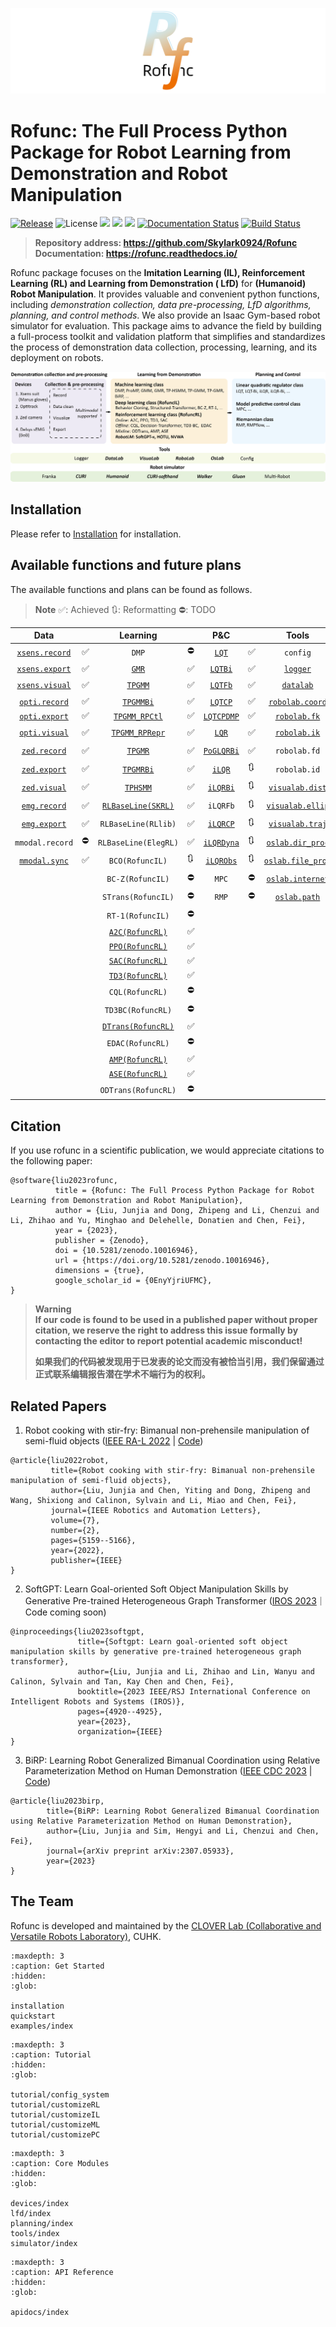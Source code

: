 ![](../img/logo/logo7.png)

# Rofunc: The Full Process Python Package for Robot Learning from Demonstration and Robot Manipulation

[![Release](https://img.shields.io/github/v/release/Skylark0924/Rofunc)](https://pypi.org/project/rofunc/)
![License](https://img.shields.io/github/license/Skylark0924/Rofunc?color=blue)
![](https://img.shields.io/github/downloads/skylark0924/Rofunc/total)
[![](https://img.shields.io/github/issues-closed-raw/Skylark0924/Rofunc?color=brightgreen)](https://github.com/Skylark0924/Rofunc/issues?q=is%3Aissue+is%3Aclosed)
[![](https://img.shields.io/github/issues-raw/Skylark0924/Rofunc?color=orange)](https://github.com/Skylark0924/Rofunc/issues?q=is%3Aopen+is%3Aissue)
[![Documentation Status](https://readthedocs.org/projects/rofunc/badge/?version=latest)](https://rofunc.readthedocs.io/en/latest/?badge=latest)
[![Build Status](https://img.shields.io/endpoint.svg?url=https%3A%2F%2Factions-badge.atrox.dev%2FSkylark0924%2FRofunc%2Fbadge%3Fref%3Dmain&style=flat)](https://actions-badge.atrox.dev/Skylark0924/Rofunc/goto?ref=main)

> **Repository address: https://github.com/Skylark0924/Rofunc** <br>
> **Documentation: https://rofunc.readthedocs.io/**

Rofunc package focuses on the **Imitation Learning (IL), Reinforcement Learning (RL) and Learning from Demonstration (
LfD)** for
**(Humanoid) Robot Manipulation**. It provides valuable and convenient python functions, including _demonstration
collection, data pre-processing, LfD algorithms, planning, and control methods_. We also provide an Isaac Gym-based
robot simulator for
evaluation. This package aims to advance the field by building a full-process toolkit and validation platform that
simplifies and standardizes the process of demonstration data collection, processing, learning, and its deployment on
robots.

![](../img/pipeline.png)

## Installation

Please refer to [Installation](https://rofunc.readthedocs.io/en/latest/installation.html) for installation.

## Available functions and future plans

The available functions and plans can be found as follows.

> **Note**
> ✅: Achieved 🔃: Reformatting ⛔: TODO

|                                                  Data                                                   |   |                                                Learning                                                |    |                                                        P&C                                                         |    |                                                        Tools                                                        |   |                                                  Simulator                                                   |    |
|:-------------------------------------------------------------------------------------------------------:|---|:------------------------------------------------------------------------------------------------------:|----|:------------------------------------------------------------------------------------------------------------------:|----|:-------------------------------------------------------------------------------------------------------------------:|---|:------------------------------------------------------------------------------------------------------------:|----|
|              [`xsens.record`](https://rofunc.readthedocs.io/en/latest/devices/xsens.html)               | ✅ |                                                 `DMP`                                                  | ⛔  |                         [`LQT`](https://rofunc.readthedocs.io/en/latest/planning/lqt.html)                         | ✅  |                                                      `config`                                                       | ✅ |                  [`Franka`](https://rofunc.readthedocs.io/en/latest/simulator/franka.html)                   | ✅  |
|              [`xsens.export`](https://rofunc.readthedocs.io/en/latest/devices/xsens.html)               | ✅ |      [`GMR`](https://rofunc.readthedocs.io/en/latest/apidocs/rofunc/rofunc.learning.ml.gmr.html)       | ✅  |       [`LQTBi`](https://rofunc.readthedocs.io/en/latest/apidocs/rofunc/rofunc.planning_control.lqt.lqt.html)       | ✅  |      [`logger`](https://rofunc.readthedocs.io/en/latest/apidocs/rofunc/rofunc.utils.logger.beauty_logger.html)      | ✅ |                    [`CURI`](https://rofunc.readthedocs.io/en/latest/simulator/curi.html)                     | ✅  |
|              [`xsens.visual`](https://rofunc.readthedocs.io/en/latest/devices/xsens.html)               | ✅ |    [`TPGMM`](https://rofunc.readthedocs.io/en/latest/apidocs/rofunc/rofunc.learning.ml.tpgmm.html)     | ✅  |                      [`LQTFb`](https://rofunc.readthedocs.io/en/latest/planning/lqt_fb.html)                       | ✅  |            [`datalab`](https://rofunc.readthedocs.io/en/latest/apidocs/rofunc/rofunc.utils.datalab.html)            | ✅ |                                                  `CURIMini`                                                  | 🔃 |
|             [`opti.record`](https://rofunc.readthedocs.io/en/latest/devices/optitrack.html)             | ✅ |   [`TPGMMBi`](https://rofunc.readthedocs.io/en/latest/apidocs/rofunc/rofunc.learning.ml.tpgmm.html)    | ✅  |                      [`LQTCP`](https://rofunc.readthedocs.io/en/latest/planning/lqt_cp.html)                       | ✅  | [`robolab.coord`](https://rofunc.readthedocs.io/en/latest/apidocs/rofunc/rofunc.utils.robolab.coord.transform.html) | ✅ |   [`CURISoftHand`](https://rofunc.readthedocs.io/en/latest/apidocs/rofunc/rofunc.simulator.curi_sim.html)    | ✅  |
|             [`opti.export`](https://rofunc.readthedocs.io/en/latest/devices/optitrack.html)             | ✅ | [`TPGMM_RPCtl`](https://rofunc.readthedocs.io/en/latest/apidocs/rofunc/rofunc.learning.ml.tpgmm.html)  | ✅  |  [`LQTCPDMP`](https://rofunc.readthedocs.io/en/latest/apidocs/rofunc/rofunc.planning_control.lqt.lqt_cp_dmp.html)  | ✅  |   [`robolab.fk`](https://rofunc.readthedocs.io/en/latest/apidocs/rofunc/rofunc.utils.robolab.kinematics.fk.html)    | ✅ |     [`Walker`](https://rofunc.readthedocs.io/en/latest/apidocs/rofunc/rofunc.simulator.walker_sim.html)      | ✅  |
|             [`opti.visual`](https://rofunc.readthedocs.io/en/latest/devices/optitrack.html)             | ✅ | [`TPGMM_RPRepr`](https://rofunc.readthedocs.io/en/latest/apidocs/rofunc/rofunc.learning.ml.tpgmm.html) | ✅  |        [`LQR`](https://rofunc.readthedocs.io/en/latest/apidocs/rofunc/rofunc.planning_control.lqr.lqr.html)        | ✅  |   [`robolab.ik`](https://rofunc.readthedocs.io/en/latest/apidocs/rofunc/rofunc.utils.robolab.kinematics.ik.html)    | ✅ |                                                   `Gluon`                                                    | 🔃 |
|                [`zed.record`](https://rofunc.readthedocs.io/en/latest/devices/zed.html)                 | ✅ |    [`TPGMR`](https://rofunc.readthedocs.io/en/latest/apidocs/rofunc/rofunc.learning.ml.tpgmr.html)     | ✅  |     [`PoGLQRBi`](https://rofunc.readthedocs.io/en/latest/apidocs/rofunc/rofunc.planning_control.lqr.lqr.html)      | ✅  |                                                    `robolab.fd`                                                     | ⛔ |                                                   `Baxter`                                                   | 🔃 |
|                [`zed.export`](https://rofunc.readthedocs.io/en/latest/devices/zed.html)                 | ✅ |   [`TPGMRBi`](https://rofunc.readthedocs.io/en/latest/apidocs/rofunc/rofunc.learning.ml.tpgmr.html)    | ✅  |                        [`iLQR`](https://rofunc.readthedocs.io/en/latest/planning/ilqr.html)                        | 🔃 |                                                    `robolab.id`                                                     | ⛔ |                                                   `Sawyer`                                                   | 🔃 |
|                [`zed.visual`](https://rofunc.readthedocs.io/en/latest/devices/zed.html)                 | ✅ |   [`TPHSMM`](https://rofunc.readthedocs.io/en/latest/apidocs/rofunc/rofunc.learning.ml.tphsmm.html)    | ✅  |    [`iLQRBi`](https://rofunc.readthedocs.io/en/latest/apidocs/rofunc/rofunc.planning_control.lqr.ilqr_bi.html)     | 🔃 |  [`visualab.dist`](https://rofunc.readthedocs.io/en/latest/apidocs/rofunc/rofunc.utils.visualab.distribution.html)  | ✅ |   [`Humanoid`](https://rofunc.readthedocs.io/en/latest/apidocs/rofunc/rofunc.simulator.humanoid_sim.html)    | ✅  |
|  [`emg.record`](https://rofunc.readthedocs.io/en/latest/apidocs/rofunc/rofunc.devices.emg.record.html)  | ✅ |         [`RLBaseLine(SKRL)`](https://rofunc.readthedocs.io/en/latest/lfd/RLBaseLine/SKRL.html)         | ✅  |                                                      `iLQRFb`                                                      | 🔃 |   [`visualab.ellip`](https://rofunc.readthedocs.io/en/latest/apidocs/rofunc/rofunc.utils.visualab.ellipsoid.html)   | ✅ | [`Multi-Robot`](https://rofunc.readthedocs.io/en/latest/apidocs/rofunc/rofunc.simulator.multirobot_sim.html) | ✅  |
|  [`emg.export`](https://rofunc.readthedocs.io/en/latest/apidocs/rofunc/rofunc.devices.emg.export.html)  | ✅ |                                          `RLBaseLine(RLlib)`                                           | ✅  |    [`iLQRCP`](https://rofunc.readthedocs.io/en/latest/apidocs/rofunc/rofunc.planning_control.lqr.ilqr_cp.html)     | 🔃 |   [`visualab.traj`](https://rofunc.readthedocs.io/en/latest/apidocs/rofunc/rofunc.utils.visualab.trajectory.html)   | ✅ |                                                                                                              |    |
|                                             `mmodal.record`                                             | ⛔ |                                          `RLBaseLine(ElegRL)`                                          | ✅  |  [`iLQRDyna`](https://rofunc.readthedocs.io/en/latest/apidocs/rofunc/rofunc.planning_control.lqr.ilqr_dyna.html)   | 🔃 |   [`oslab.dir_proc`](https://rofunc.readthedocs.io/en/latest/apidocs/rofunc/rofunc.utils.oslab.dir_process.html)    | ✅ |                                                                                                              |    |
| [`mmodal.sync`](https://rofunc.readthedocs.io/en/latest/apidocs/rofunc/rofunc.devices.mmodal.sync.html) | ✅ |                                            `BCO(RofuncIL)`                                             | 🔃 | [`iLQRObs`](https://rofunc.readthedocs.io/en/latest/apidocs/rofunc/rofunc.planning_control.lqr.ilqr_obstacle.html) | 🔃 |  [`oslab.file_proc`](https://rofunc.readthedocs.io/en/latest/apidocs/rofunc/rofunc.utils.oslab.file_process.html)   | ✅ |                                                                                                              |    |
|                                                                                                         |   |                                            `BC-Z(RofuncIL)`                                            | ⛔  |                                                       `MPC`                                                        | ⛔  |     [`oslab.internet`](https://rofunc.readthedocs.io/en/latest/apidocs/rofunc/rofunc.utils.oslab.internet.html)     | ✅ |                                                                                                              |    |
|                                                                                                         |   |                                           `STrans(RofuncIL)`                                           | ⛔  |                                                       `RMP`                                                        | ⛔  |         [`oslab.path`](https://rofunc.readthedocs.io/en/latest/apidocs/rofunc/rofunc.utils.oslab.path.html)         | ✅ |                                                                                                              |    |
|                                                                                                         |   |                                            `RT-1(RofuncIL)`                                            | ⛔  |                                                                                                                    |    |                                                                                                                     |   |                                                                                                              |    |
|                                                                                                         |   |            [`A2C(RofuncRL)`](https://rofunc.readthedocs.io/en/latest/lfd/RofuncRL/A2C.html)            | ✅  |                                                                                                                    |    |                                                                                                                     |   |                                                                                                              |    |
|                                                                                                         |   |            [`PPO(RofuncRL)`](https://rofunc.readthedocs.io/en/latest/lfd/RofuncRL/PPO.html)            | ✅  |                                                                                                                    |    |                                                                                                                     |   |                                                                                                              |    |
|                                                                                                         |   |            [`SAC(RofuncRL)`](https://rofunc.readthedocs.io/en/latest/lfd/RofuncRL/SAC.html)            | ✅  |                                                                                                                    |    |                                                                                                                     |   |                                                                                                              |    |
|                                                                                                         |   |            [`TD3(RofuncRL)`](https://rofunc.readthedocs.io/en/latest/lfd/RofuncRL/TD3.html)            | ✅  |                                                                                                                    |    |                                                                                                                     |   |                                                                                                              |    |
|                                                                                                         |   |                                            `CQL(RofuncRL)`                                             | ⛔  |                                                                                                                    |    |                                                                                                                     |   |                                                                                                              |    |
|                                                                                                         |   |                                           `TD3BC(RofuncRL)`                                            | ⛔  |                                                                                                                    |    |                                                                                                                     |   |                                                                                                              |    |
|                                                                                                         |   |         [`DTrans(RofuncRL)`](https://rofunc.readthedocs.io/en/latest/lfd/RofuncRL/DTrans.html)         | ✅  |                                                                                                                    |    |                                                                                                                     |   |                                                                                                              |    |
|                                                                                                         |   |                                            `EDAC(RofuncRL)`                                            | ⛔  |                                                                                                                    |    |                                                                                                                     |   |                                                                                                              |    |
|                                                                                                         |   |            [`AMP(RofuncRL)`](https://rofunc.readthedocs.io/en/latest/lfd/RofuncRL/AMP.html)            | ✅  |                                                                                                                    |    |                                                                                                                     |   |                                                                                                              |    |
|                                                                                                         |   |            [`ASE(RofuncRL)`](https://rofunc.readthedocs.io/en/latest/lfd/RofuncRL/ASE.html)            | ✅  |                                                                                                                    |    |                                                                                                                     |   |                                                                                                              |    |
|                                                                                                         |   |                                          `ODTrans(RofuncRL)`                                           | ⛔  |                                                                                                                    |    |                                                                                                                     |   |                                                                                                              |    |

## Citation

If you use rofunc in a scientific publication, we would appreciate citations to the following paper:

```
@software{liu2023rofunc, 
          title = {Rofunc: The Full Process Python Package for Robot Learning from Demonstration and Robot Manipulation},
          author = {Liu, Junjia and Dong, Zhipeng and Li, Chenzui and Li, Zhihao and Yu, Minghao and Delehelle, Donatien and Chen, Fei},
          year = {2023},
          publisher = {Zenodo},
          doi = {10.5281/zenodo.10016946},
          url = {https://doi.org/10.5281/zenodo.10016946},
          dimensions = {true},
          google_scholar_id = {0EnyYjriUFMC},
}
```

> **Warning** <br>
> **If our code is found to be used in a published paper without proper citation, we reserve the right to address this
> issue formally by contacting the editor to report potential academic misconduct!**
>
> **如果我们的代码被发现用于已发表的论文而没有被恰当引用，我们保留通过正式联系编辑报告潜在学术不端行为的权利。**

## Related Papers

1. Robot cooking with stir-fry: Bimanual non-prehensile manipulation of semi-fluid
   objects ([IEEE RA-L 2022](https://arxiv.org/abs/2205.05960) | [Code](../../rofunc/learning/RofuncIL/structured_transformer/strans.py))

```
@article{liu2022robot,
         title={Robot cooking with stir-fry: Bimanual non-prehensile manipulation of semi-fluid objects},
         author={Liu, Junjia and Chen, Yiting and Dong, Zhipeng and Wang, Shixiong and Calinon, Sylvain and Li, Miao and Chen, Fei},
         journal={IEEE Robotics and Automation Letters},
         volume={7},
         number={2},
         pages={5159--5166},
         year={2022},
         publisher={IEEE}
}
```

2. SoftGPT: Learn Goal-oriented Soft Object Manipulation Skills by Generative Pre-trained Heterogeneous Graph
   Transformer ([IROS 2023](https://arxiv.org/abs/2306.12677)｜Code coming soon)

```
@inproceedings{liu2023softgpt,
               title={Softgpt: Learn goal-oriented soft object manipulation skills by generative pre-trained heterogeneous graph transformer},
               author={Liu, Junjia and Li, Zhihao and Lin, Wanyu and Calinon, Sylvain and Tan, Kay Chen and Chen, Fei},
               booktitle={2023 IEEE/RSJ International Conference on Intelligent Robots and Systems (IROS)},
               pages={4920--4925},
               year={2023},
               organization={IEEE}
}
```

3. BiRP: Learning Robot Generalized Bimanual Coordination using Relative Parameterization Method on Human
   Demonstration ([IEEE CDC 2023](https://arxiv.org/abs/2307.05933) | [Code](../../rofunc/learning/RofuncML/tpgmm.py))

```
@article{liu2023birp,
        title={BiRP: Learning Robot Generalized Bimanual Coordination using Relative Parameterization Method on Human Demonstration},
        author={Liu, Junjia and Sim, Hengyi and Li, Chenzui and Chen, Fei},
        journal={arXiv preprint arXiv:2307.05933},
        year={2023}
}
```

## The Team

Rofunc is developed and maintained by
the [CLOVER Lab (Collaborative and Versatile Robots Laboratory)](https://feichenlab.com/), CUHK.

```{toctree}
:maxdepth: 3
:caption: Get Started
:hidden:
:glob:

installation
quickstart
examples/index
```

```{toctree}
:maxdepth: 3
:caption: Tutorial
:hidden:
:glob:

tutorial/config_system
tutorial/customizeRL
tutorial/customizeIL
tutorial/customizeML
tutorial/customizePC
```

```{toctree}
:maxdepth: 3
:caption: Core Modules
:hidden:
:glob:

devices/index
lfd/index
planning/index
tools/index
simulator/index
```

```{toctree}
:maxdepth: 3
:caption: API Reference
:hidden:
:glob:

apidocs/index
```